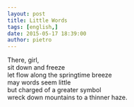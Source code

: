 ```yaml
---
layout: post
title: Little Words
tags: [english,]
date: 2015-05-17 18:39:00
author: pietro
---
```

There, girl,<br/>sit down and freeze<br/>let flow along the springtime breeze<br/>may words seem little<br/>but charged of a greater symbol<br/>wreck down mountains to a thinner haze.
